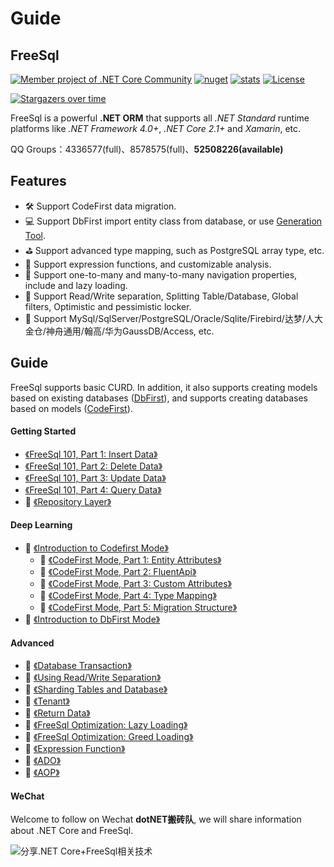 # Guide 

## FreeSql
[![Member project of .NET Core Community](https://img.shields.io/badge/member%20project%20of-NCC-9e20c9.svg)](https://github.com/dotnetcore)
[![nuget](https://img.shields.io/nuget/v/FreeSql.svg?style=flat-square)](https://www.nuget.org/packages/FreeSql) 
[![stats](https://img.shields.io/nuget/dt/FreeSql.svg?style=flat-square)](https://www.nuget.org/stats/packages/FreeSql?groupby=Version)
[![License](https://img.shields.io/badge/license-MIT-blue.svg)](https://github.com/dotnetcore/FreeSql/blob/master/LICENSE)

[![Stargazers over time](https://starchart.cc/dotnetcore/FreeSql.svg)](https://starchart.cc/dotnetcore/FreeSql)

FreeSql is a powerful **.NET ORM** that supports all *.NET Standard* runtime platforms like *.NET Framework 4.0+*, *.NET Core 2.1+* and *Xamarin*, etc.

QQ Groups：4336577(full)、8578575(full)、**52508226(available)**

## Features

- 🛠 Support CodeFirst data migration.
- 💻 Support DbFirst import entity class from database, or use [Generation Tool](https://github.com/2881099/FreeSql/wiki/DbFirst).
- ⛳ Support advanced type mapping, such as PostgreSQL array type, etc.
- 🌲 Support expression functions, and customizable analysis.
- 🏁 Support one-to-many and many-to-many navigation properties, include and lazy loading.
- 📃 Support Read/Write separation, Splitting Table/Database, Global filters, Optimistic and pessimistic locker.
- 🌳 Support MySql/SqlServer/PostgreSQL/Oracle/Sqlite/Firebird/达梦/人大金仓/神舟通用/翰高/华为GaussDB/Access, etc.

## Guide

FreeSql supports basic CURD. In addition, it also supports creating models based on existing databases ([DbFirst](DbFirst-Mode)), and supports creating databases based on models ([CodeFirst](CodeFirst-Mode)).

#### Getting Started

- [《FreeSql 101, Part 1: Insert Data》](Insert-Data)
- [《FreeSql 101, Part 2: Delete Data》](Delete-Data)
- [《FreeSql 101, Part 3: Update Data》](Update-Data)
- [《FreeSql 101, Part 4: Query Data》](Query-Data)
- 🚧 [《Repository Layer》](Repository-Layer)

#### Deep Learning

- 🚧 [《Introduction to Codefirst Mode》](CodeFirst-Mode)
    - 🚧 [《CodeFirst Mode, Part 1: Entity Attributes》](Entity-Attributes)
    - 🚧 [《CodeFirst Mode, Part 2: FluentApi》](FluentApi-Mode)
    - 🚧 [《CodeFirst Mode, Part 3: Custom Attributes》](Custom-Attributes)
    - 🚧 [《CodeFirst Mode, Part 4: Type Mapping》](Type-Mapping)
    - 🚧 [《CodeFirst Mode, Part 5: Migration Structure》](Migration-Structure)
- 🚧 [《Introduction to DbFirst Mode》](DbFirst-Mode)

#### Advanced

- 🚧 [《Database Transaction》](Database-Transaction)
- 🚧 [《Using Read/Write Separation》](Using-Read-Write-Separation)
- 🚧 [《Sharding Tables and Database》](Sharding-Tables-and-Database)
- 🚧 [《Tenant》](Tenant)
- 🚧 [《Return Data》](Return-Data)
- 🚧 [《FreeSql Optimization: Lazy Loading》](Lazy-Loading)
- 🚧 [《FreeSql Optimization: Greed Loading》](Greed-Loading)
- 🚧 [《Expression Function》](Expression-Function)
- 🚧 [《ADO》](ActiveX-Data-Objects)
- 🚧 [《AOP》](Aspect-Oriented-Programming)

#### WeChat

Welcome to follow on Wechat **dotNET搬砖队**, we will share information about .NET Core and FreeSql. 

![分享.NET Core+FreeSql相关技术](https://pic.downk.cc/item/5f80867d1cd1bbb86bc67041.jpg)